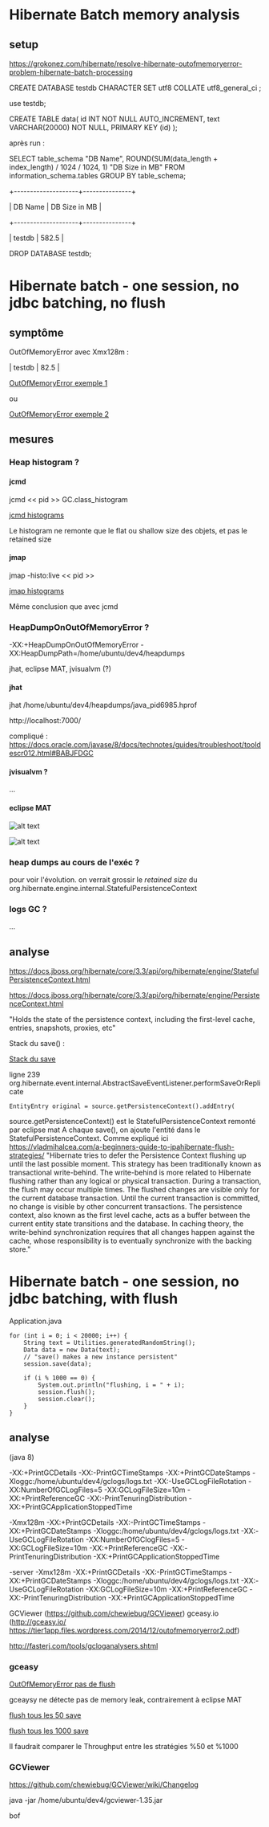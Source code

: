 # Hibernate Batch memory analysis

## setup

https://grokonez.com/hibernate/resolve-hibernate-outofmemoryerror-problem-hibernate-batch-processing

CREATE DATABASE testdb CHARACTER SET utf8 COLLATE utf8_general_ci ;

use testdb;

CREATE TABLE data(
   id INT NOT NULL AUTO_INCREMENT,
   text VARCHAR(20000) NOT NULL,
   PRIMARY KEY (id)
);

après run :

SELECT table_schema "DB Name",
        ROUND(SUM(data_length + index_length) / 1024 / 1024, 1) "DB Size in MB"
FROM information_schema.tables
GROUP BY table_schema;

+--------------------+---------------+

| DB Name            | DB Size in MB | 

+--------------------+---------------+

| testdb             |         582.5 |

DROP DATABASE testdb;

# Hibernate batch - one session, no jdbc batching, no flush

## symptôme

OutOfMemoryError avec Xmx128m :

| testdb             |          82.5 |

[OutOfMemoryError exemple 1](files/OutOfMemoryError_1.txt)

ou

[OutOfMemoryError exemple 2](files/OutOfMemoryError_2.txt)

## mesures

### Heap histogram ?

#### jcmd

jcmd << pid >> GC.class_histogram

[jcmd histograms](files/jcmd_histograms.txt)

Le histogram ne remonte que le flat ou shallow size des objets, et pas le retained size

#### jmap

jmap -histo:live << pid >>

[jmap histograms](files/jmap_histograms.txt)

Même conclusion que avec jcmd


### HeapDumpOnOutOfMemoryError ?

-XX:+HeapDumpOnOutOfMemoryError -XX:HeapDumpPath=/home/ubuntu/dev4/heapdumps

jhat, eclipse MAT, jvisualvm (?)

#### jhat

jhat /home/ubuntu/dev4/heapdumps/java_pid6985.hprof

http://localhost:7000/

compliqué : https://docs.oracle.com/javase/8/docs/technotes/guides/troubleshoot/tooldescr012.html#BABJFDGC

#### jvisualvm ?

...

#### eclipse MAT

![alt text](https://raw.githubusercontent.com/avergnaud/hibernate-memory/master/images/eclipse_mat_1.png "eclipse MAT 1")

![alt text](https://raw.githubusercontent.com/avergnaud/hibernate-memory/master/images/eclipse_mat_2.png "eclipse MAT 2")

### heap dumps au cours de l'exéc ?

pour voir l'évolution. on verrait grossir le _retained size_ du org.hibernate.engine.internal.StatefulPersistenceContext

### logs GC ?

...

## analyse

https://docs.jboss.org/hibernate/core/3.3/api/org/hibernate/engine/StatefulPersistenceContext.html

https://docs.jboss.org/hibernate/core/3.3/api/org/hibernate/engine/PersistenceContext.html

"Holds the state of the persistence context, including the first-level cache, entries, snapshots, proxies, etc"

Stack du save() :

[Stack du save](files/save_stack.txt)

ligne 239 org.hibernate.event.internal.AbstractSaveEventListener.performSaveOrReplicate
```
EntityEntry original = source.getPersistenceContext().addEntry(
```
source.getPersistenceContext() est le StatefulPersistenceContext remonté par eclipse mat
A chaque save(), on ajoute l'entité dans le StatefulPersistenceContext. Comme expliqué ici https://vladmihalcea.com/a-beginners-guide-to-jpahibernate-flush-strategies/ "Hibernate tries to defer the Persistence Context flushing up until the last possible moment. This strategy has been traditionally known as transactional write-behind. The write-behind is more related to Hibernate flushing rather than any logical or physical transaction. During a transaction, the flush may occur multiple times.
The flushed changes are visible only for the current database transaction. Until the current transaction is committed, no change is visible by other concurrent transactions. The persistence context, also known as the first level cache, acts as a buffer between the current entity state transitions and the database. In caching theory, the write-behind synchronization requires that all changes happen against the cache, whose responsibility is to eventually synchronize with the backing store."

# Hibernate batch - one session, no jdbc batching, with flush

Application.java
```
for (int i = 0; i < 20000; i++) {
	String text = Utilities.generatedRandomString();
	Data data = new Data(text);
	// "save() makes a new instance persistent"
	session.save(data);
        
	if (i % 1000 == 0) {
		System.out.println("flushing, i = " + i);
		session.flush();
		session.clear();
	}
}

```

## analyse

(java 8)

-XX:+PrintGCDetails -XX:-PrintGCTimeStamps -XX:+PrintGCDateStamps -Xloggc:/home/ubuntu/dev4/gclogs/logs.txt -XX:-UseGCLogFileRotation -XX:NumberOfGCLogFiles=5 -XX:GCLogFileSize=10m -XX:+PrintReferenceGC -XX:-PrintTenuringDistribution -XX:+PrintGCApplicationStoppedTime

-Xmx128m -XX:+PrintGCDetails -XX:-PrintGCTimeStamps -XX:+PrintGCDateStamps -Xloggc:/home/ubuntu/dev4/gclogs/logs.txt -XX:-UseGCLogFileRotation -XX:NumberOfGClogFiles=5 -XX:GCLogFileSize=10m -XX:+PrintReferenceGC -XX:-PrintTenuringDistribution -XX:+PrintGCApplicationStoppedTime

-server -Xmx128m -XX:+PrintGCDetails -XX:-PrintGCTimeStamps -XX:+PrintGCDateStamps -Xloggc:/home/ubuntu/dev4/gclogs/logs.txt -XX:-UseGCLogFileRotation -XX:GCLogFileSize=10m -XX:+PrintReferenceGC -XX:-PrintTenuringDistribution -XX:+PrintGCApplicationStoppedTime

GCViewer (https://github.com/chewiebug/GCViewer)
gceasy.io (http://gceasy.io/ https://tier1app.files.wordpress.com/2014/12/outofmemoryerror2.pdf)

http://fasterj.com/tools/gcloganalysers.shtml

### gceasy

[OutOfMemoryError pas de flush](files/GCeasy-report-logs_no-flush-OOMError.pdf)

gceaysy ne détecte pas de memory leak, contrairement à eclipse MAT

[flush tous les 50 save](files/GCeasy-report-logs_flush-50.pdf)

[flush tous les 1000 save](files/OutOfMemoryError_1.txt)

Il faudrait comparer le Throughput entre les stratégies %50 et %1000

### GCViewer

https://github.com/chewiebug/GCViewer/wiki/Changelog

java -jar /home/ubuntu/dev4/gcviewer-1.35.jar

bof

 